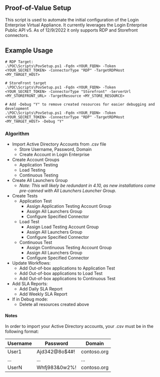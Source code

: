 ## Proof-of-Value Setup

This script is used to automate the initial configuration of the Login Enterprise Virtual Appliance. It currently leverages the Login Enterprise Public API v5. 
As of 12/9/2022 it only supports RDP and Storefront connectors.

## Example Usage
```
# RDP Target:
.\POC\Scripts\PovSetup.ps1 -Fqdn <YOUR_FQDN> -Token <YOUR_SECRET_TOKEN> -ConnectorType "RDP" -TargetRDPHost <MY_TARGET_HOST>

# StoreFront target
.\POC\Scripts\PovSetup.ps1 -Fqdn <YOUR_FQDN> -Token <YOUR_SECRET_TOKEN> -ConnectorType "Storefront" -ServerUrl <MY_STOREFRONT_URL> -TargetResource <MY_STORE_RESOURCE>

# Add -Debug "Y" to remove created resources for easier debugging and development
.\POC\Scripts\PovSetup.ps1 -Fqdn <YOUR_FQDN> -Token <YOUR_SECRET_TOKEN> -ConnectorType "RDP" -TargetRDPHost <MY_TARGET_HOST> -Debug "Y"
```


### Algorithm

* Import Active Directory Accounts from .csv file
    * Store Username, Password, Domain
    * Create Account in Login Enterprise
* Create Account Groups
    * Application Testing
    * Load Testing
    * Continuous Testing
* Create All Launchers Group
    * _Note: This will likely be redundant in 4.10, as new installations come pre-canned with All Launchers Launcher Group._
* Create Tests
    * Application Test
        * Assign Application Testing Account Group
        * Assign All Launchers Group
        * Configure Specified Connector
    * Load Test
        * Assign Load Testing Account Group
        * Assign All Launchers Group
        * Configure Specified Connector
    * Continuous Test
        * Assign Continuous Testing Account Group
        * Assign All Launchers Group
        * Configure Specified Connector
* Update Workflows:
    * Add Out-of-box applications to Application Test
    * Add Out-of-box applications to Load Test
    * Add Out-of-box applications to Continuous Test
* Add SLA Reports:
    * Add Daily SLA Report 
    * Add Weekly SLA Report
* If in Debug mode:
    * Delete all resources created above

#### Notes

In order to import your Active Directory accounts, your .csv must be in the following format:

| Username    | Password            | Domain           | 
| ----------- | ------------------- |------------------|
| User1       | Ajd342@8o$4#!       | contoso.org      |
| ...         | ...                 | ...              |
| UserN       | Whfj983&0w2%!       | contoso.org      |

